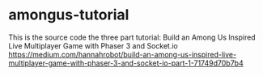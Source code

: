 # amongus-tutorial

This is the source code the three part tutorial: Build an Among Us Inspired Live Multiplayer Game with Phaser 3 and Socket.io
https://medium.com/hannahrobot/build-an-among-us-inspired-live-multiplayer-game-with-phaser-3-and-socket-io-part-1-71749d70b7b4
